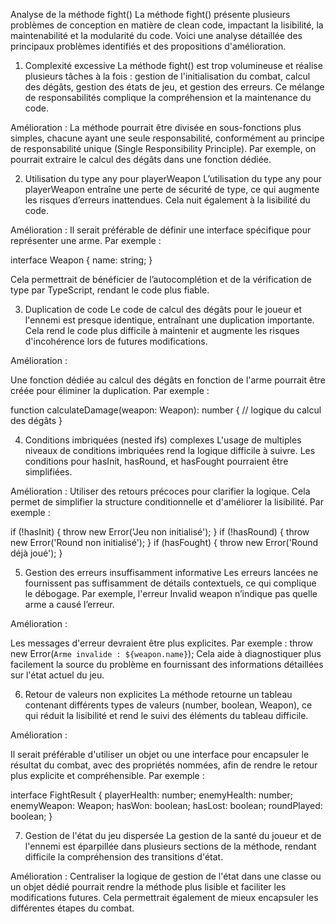 Analyse de la méthode fight()
La méthode fight() présente plusieurs problèmes de conception en matière de clean code, impactant la lisibilité, la maintenabilité et la modularité du code. Voici une analyse détaillée des principaux problèmes identifiés et des propositions d'amélioration.

1. Complexité excessive
La méthode fight() est trop volumineuse et réalise plusieurs tâches à la fois : gestion de l'initialisation du combat, calcul des dégâts, gestion des états de jeu, et gestion des erreurs. Ce mélange de responsabilités complique la compréhension et la maintenance du code.

Amélioration :
La méthode pourrait être divisée en sous-fonctions plus simples, chacune ayant une seule responsabilité, conformément au principe de responsabilité unique (Single Responsibility Principle). Par exemple, on pourrait extraire le calcul des dégâts dans une fonction dédiée.

2. Utilisation du type any pour playerWeapon
L’utilisation du type any pour playerWeapon entraîne une perte de sécurité de type, ce qui augmente les risques d’erreurs inattendues. Cela nuit également à la lisibilité du code.

Amélioration :
Il serait préférable de définir une interface spécifique pour représenter une arme. Par exemple :

interface Weapon {
    name: string;
}

Cela permettrait de bénéficier de l’autocomplétion et de la vérification de type par TypeScript, rendant le code plus fiable.

3. Duplication de code
Le code de calcul des dégâts pour le joueur et l'ennemi est presque identique, entraînant une duplication importante. Cela rend le code plus difficile à maintenir et augmente les risques d'incohérence lors de futures modifications.

Amélioration :

Une fonction dédiée au calcul des dégâts en fonction de l'arme pourrait être créée pour éliminer la duplication. Par exemple :

function calculateDamage(weapon: Weapon): number {
    // logique du calcul des dégâts
}

4. Conditions imbriquées (nested ifs) complexes
L'usage de multiples niveaux de conditions imbriquées rend la logique difficile à suivre. Les conditions pour hasInit, hasRound, et hasFought pourraient être simplifiées.

Amélioration :
Utiliser des retours précoces pour clarifier la logique. Cela permet de simplifier la structure conditionnelle et d'améliorer la lisibilité. Par exemple :

if (!hasInit) {
    throw new Error('Jeu non initialisé');
}
if (!hasRound) {
    throw new Error('Round non initialisé');
}
if (hasFought) {
    throw new Error('Round déjà joué');
}

5. Gestion des erreurs insuffisamment informative
Les erreurs lancées ne fournissent pas suffisamment de détails contextuels, ce qui complique le débogage. Par exemple, l'erreur Invalid weapon n’indique pas quelle arme a causé l’erreur.

Amélioration :

Les messages d'erreur devraient être plus explicites. Par exemple :
throw new Error(`Arme invalide : ${weapon.name}`);
Cela aide à diagnostiquer plus facilement la source du problème en fournissant des informations détaillées sur l'état actuel du jeu.

6. Retour de valeurs non explicites
La méthode retourne un tableau contenant différents types de valeurs (number, boolean, Weapon), ce qui réduit la lisibilité et rend le suivi des éléments du tableau difficile.

Amélioration :

Il serait préférable d'utiliser un objet ou une interface pour encapsuler le résultat du combat, avec des propriétés nommées, afin de rendre le retour plus explicite et compréhensible. Par exemple :

interface FightResult {
    playerHealth: number;
    enemyHealth: number;
    enemyWeapon: Weapon;
    hasWon: boolean;
    hasLost: boolean;
    roundPlayed: boolean;
}

7. Gestion de l'état du jeu dispersée
La gestion de la santé du joueur et de l'ennemi est éparpillée dans plusieurs sections de la méthode, rendant difficile la compréhension des transitions d'état.

Amélioration :
Centraliser la logique de gestion de l'état dans une classe ou un objet dédié pourrait rendre la méthode plus lisible et faciliter les modifications futures. Cela permettrait également de mieux encapsuler les différentes étapes du combat.